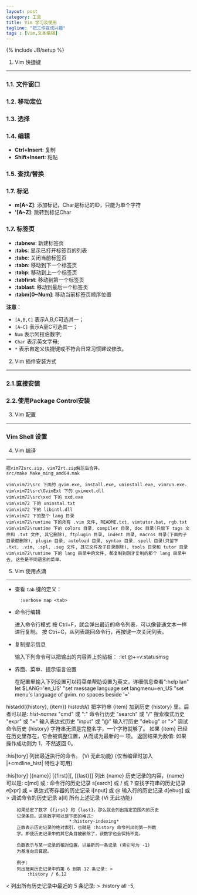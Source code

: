 ```yaml
---
layout: post
category: 工具
title: Vim 学习及使用
tagline: "把工作变成兴趣"
tags : [Vim,文本编辑]
---
```

{% include JB/setup %}


1. Vim 快捷键
-----------------------

### 1.1. 文件窗口


### 1.2. 移动定位


### 1.3. 选择


### 1.4. 编辑

* **Ctrl+Insert**: 复制
* **Shift+Insert**: 粘贴

### 1.5. 查找/替换


### 1.7. 标记

* **m[A~Z]**: 添加标记，Char是标记的ID，只能为单个字符
* **'[A~Z]**: 跳转到标记Char

### 1.7. 标签页

* **:tabnew**: 新建标签页
* **:tabs**: 显示已打开标签页的列表
* **:tabc**: 关闭当前标签页
* **:tabn**: 移动到下一个标签页
* **:tabp**: 移动到上一个标签页
* **:tabfirst**: 移动到第一个标签页
* **:tablast**: 移动到最后一个标签页
* **:tabm[0~Num]**: 移动当前标签页顺序位置

**注意**：

* `[A,B,C]` 表示A,B,C可选其一；
* `[A~C]` 表示A至C可选其一；
* `Num` 表示阿拉伯数字;
* `Char` 表示英文字母;
* `*` 表示自定义快捷键或不符合日常习惯建议修改。

2. Vim 插件安装方式
----------------------------

### 2.1.直接安装


### 2.2.使用Package Control安装


3. Vim 配置
-----------

### Vim Shell 设置


4. Vim 编译
-----------

    把vim72src.zip, vim72rt.zip解压后合并，
    src/make Make_ming_amd64.mak

    vim\vim72\src 下面的 gvim.exe, install.exe, uninstall.exe, vimrun.exe.
    vim\vim72\src\GvimExt 下的 gvimext.dll
    vim\vim72\src\xxd 下的 xxd.exe
    vim\vim72 下的 uninstal.txt
    vim\vim72 下的 libintl.dll
    vim\vim72 下的整个 lang 目录
    vim\vim72\runtime 下的所有 .vim 文件, README.txt, vimtutor.bat, rgb.txt
    vim\vim72\runtime 下的 colors 目录, compiler 目录, doc 目录(只留下 tags 文件和 .txt 文件, 其它删除), ftplugin 目录, indent 目录, macros 目录(下面的子目录都删除), plugin 目录, autoload 目录, syntax 目录, spell 目录(只留下 .txt, .vim, .spl, .sug 文件, 其它文件及子目录删除), tools 目录和 tutor 目录
    vim\vim72\runtime 下的 lang 目录中的文件, 都复制到刚才复制的那个 lang 目录中去, 这些是不同语言的菜单.

5. Vim 使用点滴
------------------------

* 查看 `tab` 键的定义：

        :verbose map <tab>

* 命令行编辑

    进入命令行模式
    按 Ctrl+F，就会弹出最近的命令列表，可以像普通文本一样进行复制。
    按 Ctri+C，从列表跳回命令行，再按键一次关闭列表。

* 复制提示信息

    输入下列命令可以把输出的内容弄上剪贴板：
        :let @+=v:statusmsg

* 界面、菜单、提示语言设置

    在配置里输入下列设置可以将菜单帮助设置为英文，详细信息查看":help lan"
        let $LANG='en_US'  "set message language
        set langmenu=en_US   "set menu's language of gvim. no spaces beside '='

histadd({history}, {item})              *histadd()*
        把字符串 {item} 加到历史 {history} 里。后者可以是:
                            *hist-names*
            "cmd"    或 ":"   命令行历史
            "search" 或 "/"   搜索模式历史
            "expr"   或 "="   输入表达式历史
            "input"  或 "@"   输入行历史
            "debug"  or ">"   调试命令历史
        {history} 字符串无须是完整名字，一个字符就够了。
        如果 {item} 已经在历史里存在，它会被调整位置，从而成为最新的一
        项。
        返回结果为数值: 如果操作成功则为 1，不然返回 0。

:his[tory]  列出最近执行的命令。
        {Vi 无此功能}
        {仅当编译时加入 |+cmdline_hist| 特性才可用}

:his[tory] [{name}] [{first}][, [{last}]]
        列出 {name} 历史记录的内容，{name} 可以是:
        c[md]    或 :       命令行的历史记录
        s[earch] 或 / 或 ?  查找字符串的历史记录
        e[xpr]   或 =       表达式寄存器的历史记录
        i[nput]  或 @       输入行的历史记录
        d[ebug]  或 >       调试命令的历史记录
        a[ll]           所有上述记录
        {Vi 无此功能}

        如果给定了数字 {first} 和 {last}，那么就会列出指定范围内的历史
        记录条目。这些数字可以是下面的格式:
                            *:history-indexing*
        正数表示历史记录的绝对索引，也就是 :history 命令列出的第一列数
        字。即使历史记录中的其它条目被删除了，该数字也会保持不变。

        负数表示与某一记录的相对位置。以最新的一条记录 (索引号为 -1)
        为基准向后算起。

        例子:
        列出搜索历史记录中的第 6 到第 12 条记录: >
            :history / 6,12
<
        列出所有历史记录中最近的 5 条记录: >
            :history all -5,
